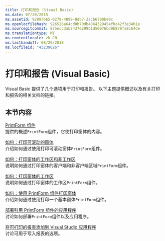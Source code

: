 ```yaml
---
title: 打印和报告 (Visual Basic)
ms.date: 07/20/2015
ms.assetid: 92997b65-0279-4889-8db7-32cb6708be9c
ms.openlocfilehash: 926526a64cd0b70db4864329454fbc42f3e34b1e
ms.sourcegitcommit: 875ecc3ab2437e299b1d50076bd9b878fa8c64de
ms.translationtype: MT
ms.contentlocale: zh-CN
ms.lasthandoff: 08/29/2018
ms.locfileid: "43239626"
---
```

# <a name="printing-and-reporting-visual-basic"></a>打印和报告 (Visual Basic)
Visual Basic 提供了几个选项用于打印和报告。 以下主题提供概述以及有关打印和报告的相关文档的链接。  
  
## <a name="in-this-section"></a>本节内容  
 [PrintForm 组件](../../../visual-basic/developing-apps/printing/printform-component.md)  
 提供的概述`PrintForm`组件，它使打印窗体的内容。  
  
 [如何：打印可滚动的窗体](../../../visual-basic/developing-apps/printing/how-to-print-a-scrollable-form.md)  
 介绍如何通过使用打印可滚动窗体`PrintForm`组件。  
  
 [如何：打印窗体的工作区和非工作区](../../../visual-basic/developing-apps/printing/how-to-print-client-and-non-client-areas-of-a-form.md)  
 说明如何通过打印窗体的客户端和非客户端区域`PrintForm`组件。  
  
 [如何：打印窗体的工作区](../../../visual-basic/developing-apps/printing/how-to-print-the-client-area-of-a-form.md)  
 说明如何通过打印窗体的工作区`PrintForm`组件。  
  
 [如何：使用 PrintForm 组件打印窗体](../../../visual-basic/developing-apps/printing/how-to-print-a-form-by-using-the-printform-component.md)  
 介绍如何通过使用打印一个基本窗体`PrintForm`组件。  
  
 [部署引用 PrintForm 组件的应用程序](../../../visual-basic/developing-apps/printing/deploying-applications-that-reference-the-printform-component.md)  
 讨论如何部署`PrintForm`组件以及应用程序。  
  
 [将可打印的报表添加到 Visual Studio 应用程序](../../../visual-basic/developing-apps/printing/adding-printable-reports-to-visual-studio-applications.md)  
 讨论可用于写入报表的选项。
